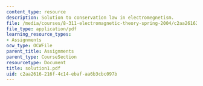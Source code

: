 ```yaml
---
content_type: resource
description: Solution to conservation law in electromegnetism.
file: /media/courses/8-311-electromagnetic-theory-spring-2004/c2aa2616216f4c14ebafaa6b3cbc097b_solution1.pdf
file_type: application/pdf
learning_resource_types:
- Assignments
ocw_type: OCWFile
parent_title: Assignments
parent_type: CourseSection
resourcetype: Document
title: solution1.pdf
uid: c2aa2616-216f-4c14-ebaf-aa6b3cbc097b
---
```

